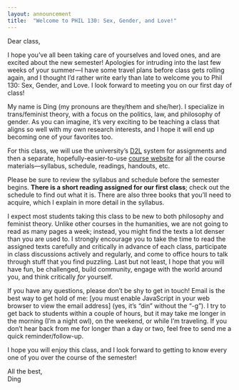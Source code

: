 ```yaml
---
layout: announcement
title:  "Welcome to PHIL 130: Sex, Gender, and Love!"
---
```


Dear class,

I hope you’ve all been taking care of yourselves and loved ones, and are excited about the new semester! Apologies for intruding into the last few weeks of your summer—I have some travel plans before class gets rolling again, and I thought I’d rather write early than late to welcome you to Phil 130: Sex, Gender, and Love. I look forward to meeting you on our first day of class!

My name is Ding (my pronouns are they/them and she/her). I specialize in trans/feminist theory, with a focus on the politics, law, and philosophy of gender. As you can imagine, it’s very exciting to be teaching a class that aligns so well with my own research interests, and I hope it will end up becoming one of your favorites too.

For this class, we will use the university’s [D2L](https://d2l.arizona.edu/d2l/home/1453095) system for assignments and then a separate, hopefully-easier-to-use [course website](https://130.dingthemself.com/) for all the course materials—syllabus, schedule, readings, handouts, etc.

Please be sure to review the syllabus and schedule before the semester begins. **There is a short reading assigned for our first class**; check out the schedule to find out what it is. There are also three books that you’ll need to acquire, which I explain in more detail in the syllabus.

I expect most students taking this class to be new to both philosophy and feminist theory. Unlike other courses in the humanities, we are not going to read as many pages a week; instead, you might find the texts a lot denser than you are used to. I strongly encourage you to take the time to read the assigned texts carefully and critically in advance of each class, participate in class discussions actively and regularly, and come to office hours to talk through stuff that you find puzzling. Last but not least, I hope that you will have fun, be challenged, build community, engage with the world around you, and think critically *for* yourself.

<script language="JavaScript" type="text/javascript">
      var g = "edu";
      var o = "arizona";
      var c = ".";
      var a = "din";
      var t = " ";
      var s = "@";
      document.write("<p>If you have any questions, please don’t be shy to get in touch! Email is the best way to get hold of me:" + t + "<a href='" + "mail" + "to:" + a + s + o + c + g + "'>" + a + s + o + c + g + "</a>" + t + "(yes, it’s “din” without the “-g”). I try to get back to students within a couple of hours, but it may take me longer in the morning (I’m a night owl), on the weekend, or while I’m traveling. If you don’t hear back from me for longer than a day or two, it most likely got lost somewhere; please just email me again.</p>");
</script>
<noscript><p>If you have any questions, please don’t be shy to get in touch! Email is the best way to get hold of me: [you must enable JavaScript in your web browser to view the email address] (yes, it’s “din” without the “-g”). I try to get back to students within a couple of hours, but it may take me longer in the morning (I’m a night owl), on the weekend, or while I’m traveling. If you don’t hear back from me for longer than a day or two, feel free to send me a quick reminder/follow-up.</p></noscript>

I hope you will enjoy this class, and I look forward to getting to know every one of you over the course of the semester!

All the best,\
Ding